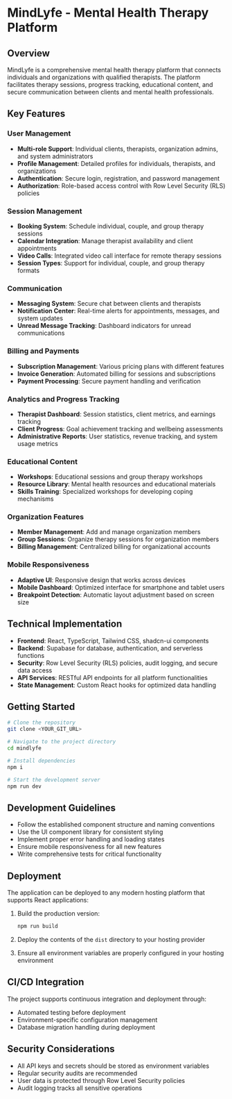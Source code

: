# MindLyfe - Mental Health Therapy Platform

## Overview

MindLyfe is a comprehensive mental health therapy platform that connects individuals and organizations with qualified therapists. The platform facilitates therapy sessions, progress tracking, educational content, and secure communication between clients and mental health professionals.

## Key Features

### User Management

- **Multi-role Support**: Individual clients, therapists, organization admins, and system administrators
- **Profile Management**: Detailed profiles for individuals, therapists, and organizations
- **Authentication**: Secure login, registration, and password management
- **Authorization**: Role-based access control with Row Level Security (RLS) policies

### Session Management

- **Booking System**: Schedule individual, couple, and group therapy sessions
- **Calendar Integration**: Manage therapist availability and client appointments
- **Video Calls**: Integrated video call interface for remote therapy sessions
- **Session Types**: Support for individual, couple, and group therapy formats

### Communication

- **Messaging System**: Secure chat between clients and therapists
- **Notification Center**: Real-time alerts for appointments, messages, and system updates
- **Unread Message Tracking**: Dashboard indicators for unread communications

### Billing and Payments

- **Subscription Management**: Various pricing plans with different features
- **Invoice Generation**: Automated billing for sessions and subscriptions
- **Payment Processing**: Secure payment handling and verification

### Analytics and Progress Tracking

- **Therapist Dashboard**: Session statistics, client metrics, and earnings tracking
- **Client Progress**: Goal achievement tracking and wellbeing assessments
- **Administrative Reports**: User statistics, revenue tracking, and system usage metrics

### Educational Content

- **Workshops**: Educational sessions and group therapy workshops
- **Resource Library**: Mental health resources and educational materials
- **Skills Training**: Specialized workshops for developing coping mechanisms

### Organization Features

- **Member Management**: Add and manage organization members
- **Group Sessions**: Organize therapy sessions for organization members
- **Billing Management**: Centralized billing for organizational accounts

### Mobile Responsiveness

- **Adaptive UI**: Responsive design that works across devices
- **Mobile Dashboard**: Optimized interface for smartphone and tablet users
- **Breakpoint Detection**: Automatic layout adjustment based on screen size

## Technical Implementation

- **Frontend**: React, TypeScript, Tailwind CSS, shadcn-ui components
- **Backend**: Supabase for database, authentication, and serverless functions
- **Security**: Row Level Security (RLS) policies, audit logging, and secure data access
- **API Services**: RESTful API endpoints for all platform functionalities
- **State Management**: Custom React hooks for optimized data handling

## Getting Started

```sh
# Clone the repository
git clone <YOUR_GIT_URL>

# Navigate to the project directory
cd mindlyfe

# Install dependencies
npm i

# Start the development server
npm run dev
```

## Development Guidelines

- Follow the established component structure and naming conventions
- Use the UI component library for consistent styling
- Implement proper error handling and loading states
- Ensure mobile responsiveness for all new features
- Write comprehensive tests for critical functionality

## Deployment

The application can be deployed to any modern hosting platform that supports React applications:

1. Build the production version:
   ```sh
   npm run build
   ```

2. Deploy the contents of the `dist` directory to your hosting provider

3. Ensure all environment variables are properly configured in your hosting environment

## CI/CD Integration

The project supports continuous integration and deployment through:

- Automated testing before deployment
- Environment-specific configuration management
- Database migration handling during deployment

## Security Considerations

- All API keys and secrets should be stored as environment variables
- Regular security audits are recommended
- User data is protected through Row Level Security policies
- Audit logging tracks all sensitive operations
